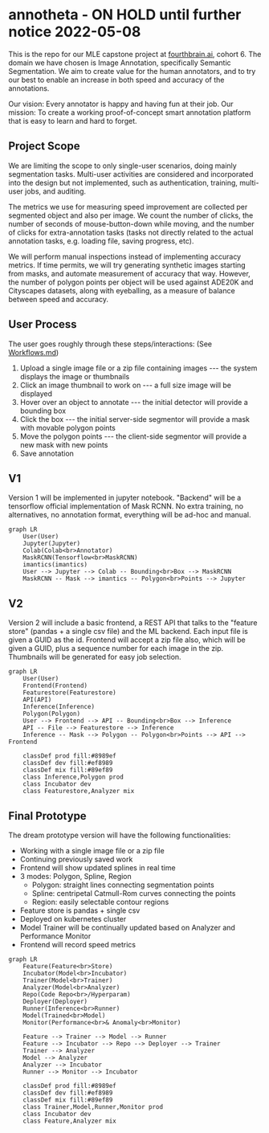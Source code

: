 # annotheta - ON HOLD until further notice 2022-05-08



This is the repo for our MLE capstone project at [fourthbrain.ai](https://www.fourthbrain.ai/), cohort 6. The domain we have chosen is Image Annotation, specifically Semantic Segmentation. We aim to create value for the human annotators, and to try our best to enable an increase in both speed and accuracy of the annotations.

Our vision: Every annotator is happy and having fun at their job. Our mission: To create a working proof-of-concept smart annotation platform that is easy to learn and hard to forget.



## Project Scope

We are limiting the scope to only single-user scenarios, doing mainly segmentation tasks. Multi-user activities are considered and incorporated into the design but not implemented, such as authentication, training, multi-user jobs, and auditing.

The metrics we use for measuring speed improvement are collected per segmented object and also per image. We count the number of clicks, the number of seconds of mouse-button-down while moving, and the number of clicks for extra-annotation tasks (tasks not directly related to the actual annotation tasks, e.g. loading file, saving progress, etc).

We will perform manual inspections instead of implementing accuracy metrics. If time permits, we will try generating synthetic images starting from masks, and automate measurement of accuracy that way. However, the number of polygon points per object will be used against ADE20K and Cityscapes datasets, along with eyeballing, as a measure of balance between speed and accuracy.



## User Process

The user goes roughly through these steps/interactions: (See [Workflows.md](docs/Workflows.md))

1. Upload a single image file or a zip file containing images --- the system displays the image or thumbnails
2. Click an image thumbnail to work on --- a full size image will be displayed
3. Hover over an object to annotate --- the initial detector will provide a bounding box
4. Click the box --- the initial server-side segmentor will provide a mask with movable polygon points
5. Move the polygon points --- the client-side segmentor will provide a new mask with new points
6. Save annotation



## V1

Version 1 will be implemented in jupyter notebook. "Backend" will be a tensorflow official implementation of Mask RCNN. No extra training, no alternatives, no annotation format, everything will be ad-hoc and manual.

```mermaid
graph LR
	User(User)
	Jupyter(Jupyter)
	Colab(Colab<br>Annotator)
	MaskRCNN(Tensorflow<br>MaskRCNN)
	imantics(imantics)
	User --> Jupyter --> Colab -- Bounding<br>Box --> MaskRCNN
	MaskRCNN -- Mask --> imantics -- Polygon<br>Points --> Jupyter
```



## V2

Version 2 will include a basic frontend, a REST API that talks to the "feature store" (pandas + a single csv file) and the ML backend. Each input file is given a GUID as the id. Frontend will accept a zip file also, which will be given a GUID, plus a sequence number for each image in the zip. Thumbnails will be generated for easy job selection.

```mermaid
graph LR
	User(User)
	Frontend(Frontend)
	Featurestore(Featurestore)
	API(API)
	Inference(Inference)
	Polygon(Polygon)
	User --> Frontend --> API -- Bounding<br>Box --> Inference
	API -- File --> Featurestore --> Inference
	Inference -- Mask --> Polygon -- Polygon<br>Points --> API --> Frontend

	classDef prod fill:#8989ef
	classDef dev fill:#ef8989
	classDef mix fill:#89ef89
	class Inference,Polygon prod
	class Incubator dev
	class Featurestore,Analyzer mix
```



## Final Prototype

The dream prototype version will have the following functionalities:

- Working with a single image file or a zip file
- Continuing previously saved work
- Frontend will show updated splines in real time
- 3 modes: Polygon, Spline, Region
  - Polygon: straight lines connecting segmentation points
  - Spline: centripetal Catmull-Rom curves connecting the points
  - Region: easily selectable contour regions
- Feature store is pandas + single csv
- Deployed on kubernetes cluster
- Model Trainer will be continually updated based on Analyzer and Performance Monitor
- Frontend will record speed metrics



```mermaid
graph LR
	Feature(Feature<br>Store)
	Incubator(Model<br>Incubator)
	Trainer(Model<br>Trainer)
	Analyzer(Model<br>Analyzer)
	Repo(Code Repo<br>/Hyperparam)
	Deployer(Deployer)
	Runner(Inference<br>Runner)
	Model(Trained<br>Model)
	Monitor(Performance<br>& Anomaly<br>Monitor)

	Feature --> Trainer --> Model --> Runner
	Feature --> Incubator --> Repo --> Deployer --> Trainer
	Trainer --> Analyzer
	Model --> Analyzer
	Analyzer --> Incubator
	Runner --> Monitor --> Incubator

	classDef prod fill:#8989ef
	classDef dev fill:#ef8989
	classDef mix fill:#89ef89
	class Trainer,Model,Runner,Monitor prod
	class Incubator dev
	class Feature,Analyzer mix
```

